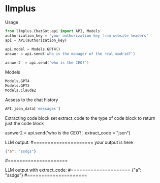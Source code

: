 # llmplus
Usage
```python
from llmplus.ChatGot.api import API, Models
authorization_key = 'your authorization key from website headers'
api = API(authorization_key)
    
api.model = Models.GPT4()
answer = api.send('who is the manager of the real madrid?')

asnwer2  = api.send('who is the CEO?')
```

Models
```python
Models.GPT4
Models.GPT3
Models.Claude2
```

Acsess to the chat history
```python
API.json_data['messages']
```

Extracting code block
set extract_code to the type of code block to return just the code block

asnwer2  = api.send('who is the CEO?', extract_code = "json")

LLM output:
#=====================
your output is here
```json
{"a": "ssdgs"}
```
#=====================

LLM output with extract_code:
#=====================
{"a": "ssdgs"}
#=====================




